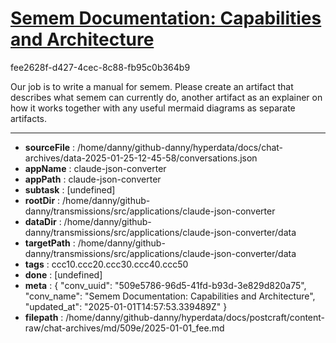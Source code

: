 # [Semem Documentation: Capabilities and Architecture](https://claude.ai/chat/509e5786-96d5-41fd-b93d-3e829d820a75)

fee2628f-d427-4cec-8c88-fb95c0b364b9

Our job is to write  a manual for semem. Please create an artifact that describes what semem can currently do, another artifact as an explainer on how it works together with any useful mermaid diagrams as separate artifacts.

---

* **sourceFile** : /home/danny/github-danny/hyperdata/docs/chat-archives/data-2025-01-25-12-45-58/conversations.json
* **appName** : claude-json-converter
* **appPath** : claude-json-converter
* **subtask** : [undefined]
* **rootDir** : /home/danny/github-danny/transmissions/src/applications/claude-json-converter
* **dataDir** : /home/danny/github-danny/transmissions/src/applications/claude-json-converter/data
* **targetPath** : /home/danny/github-danny/transmissions/src/applications/claude-json-converter/data
* **tags** : ccc10.ccc20.ccc30.ccc40.ccc50
* **done** : [undefined]
* **meta** : {
  "conv_uuid": "509e5786-96d5-41fd-b93d-3e829d820a75",
  "conv_name": "Semem Documentation: Capabilities and Architecture",
  "updated_at": "2025-01-01T14:57:53.339489Z"
}
* **filepath** : /home/danny/github-danny/hyperdata/docs/postcraft/content-raw/chat-archives/md/509e/2025-01-01_fee.md